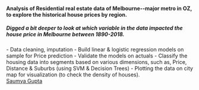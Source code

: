 <h4><b>Analysis of Residential real estate data of Melbourne--major metro in OZ, to explore the historical house prices by region.</b></h4>
<h5><b>Digged a bit deeper to look at which variable in the data impacted the house price in Melbourne between 1890-2018.</h5> </b>
- Data cleaning, imputation
- Build linear & logistic regression models on sample for Price prediction
- Validate the models on actuals
- Classify the housing data into segments based on various dimensions, such as, Price, Distance & Suburbs (using SVM & Decision Trees)
- Plotting the data on city map for visualization (to check the density of houses).

<div class="LI-profile-badge"  data-version="v1" data-size="medium" data-locale="en_US" data-type="vertical" data-theme="dark" data-vanity="saumya-gupta-02a7b957"><a class="LI-simple-link" href='https://in.linkedin.com/in/saumya-gupta-02a7b957?trk=profile-badge'>Saumya Gupta</a></div>
